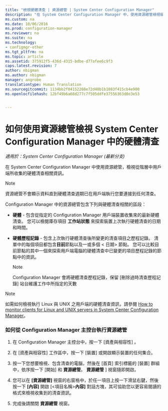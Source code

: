 ```yaml
---
title: "檢視硬體清查 | 資源總管 | System Center Configuration Manager"
description: "在 System Center Configuration Manager 中，使用資源總管檢視硬體清查。"
ms.custom: na
ms.date: 10/06/2016
ms.prod: configuration-manager
ms.reviewer: na
ms.suite: na
ms.technology:
- configmgr-other
ms.tgt_pltfrm: na
ms.topic: article
ms.assetid: 375912f5-436d-4315-bdbe-d77afee6c9f3
caps.latest.revision: 7
author: nbigman
ms.author: nbigman
manager: angrobe
translationtype: Human Translation
ms.sourcegitcommit: 1134bb2f04152288e72d40b1b1083f415cb4e900
ms.openlocfilehash: 12bf49b6a68d277c7f505ddfe37556363d0e3e53


---
```

# <a name="how-to-use-resource-explorer-to-view-hardware-inventory-in-system-center-configuration-manager"></a>如何使用資源總管檢視 System Center Configuration Manager 中的硬體清查

*適用於：System Center Configuration Manager (最新分支)*

在 System Center Configuration Manager 中使用資源總管，檢視從階層中用戶端所收集的硬體清查相關資訊。  

> [!NOTE]  
>  資源總管不會顯示資料直到硬體清查週期已在用戶端執行您要連接到任何清查。  

 Configuration Manager 中的資源總管包含下列與硬體清查相關的區段：  

-   **硬體** - 包含從指定的 Configuration Manager 用戶端裝置收集來的最新硬體清查。 您可以檢閱庫存項目 **工作站狀態** 來探索裝置上次執行硬體清查的日期和時間。  

-   **硬體歷程記錄** - 包含上次執行硬體清查後所變更的清查項目之歷程記錄。 清單中的每個項目都包含**目前**節點以及一或多個 < 日期\> 節點。 您可以比較目前節點的其中一個來探索用戶端電腦的硬體清查中已變更的項目歷程記錄的節點中的資訊。  

    > [!NOTE]  
    >  Configuration Manager 會將硬體清查歷程記錄，保留 [刪除過時清查歷程記錄] 站台維護工作中所指定的天數  

> [!NOTE]  
>  如需如何檢視執行 Linux 與 UNIX 之用戶端的硬體清查資訊，請參閱 [How to monitor clients for Linux and UNIX servers in System Center Configuration Manager](../../../../core/clients/manage/monitor-clients-for-linux-and-unix-servers.md)。  

### <a name="how-to-run-resource-explorer-from-the-configuration-manager-console"></a>如何從 Configuration Manager 主控台執行資源總管  

1.  在 Configuration Manager 主控台中，按一下 [資產與相容性] 。  

2.  在 [資產與相容性]  工作區中，按一下 [裝置]  或開啟顯示裝置的任何集合。  

3.  按一下您想要檢視、包含清查的電腦，然後在 [首頁]  索引標籤的 [裝置]  群組中，依序按一下 [開始]  和 **資源總管**。 **資源總管** ] 視窗隨即開啟。  

4.  您可以在 **[資源總管]** 視窗的右窗格中，於任一項目上按一下滑鼠右鍵，然後按一下 **[內容]** 開啟 [<項目名稱\>**內容]** 對話方塊，其可協助您以更容易閱讀的格式來檢視收集到的清查資訊。  

5.  完成後請關閉 **資源總管** 視窗。  



<!--HONumber=Nov16_HO1-->


